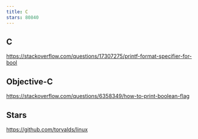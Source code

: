 ```yaml
---
title: C
stars: 80840
---
```


## C

<https://stackoverflow.com/questions/17307275/printf-format-specifier-for-bool>

## Objective-C

<https://stackoverflow.com/questions/6358349/how-to-print-boolean-flag>

## Stars

<https://github.com/torvalds/linux>
